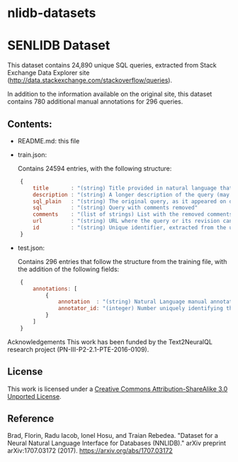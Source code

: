 # nlidb-datasets

SENLIDB Dataset
=================================================
This dataset contains 24,890 unique SQL queries, extracted from Stack Exchange Data Explorer site
(http://data.stackexchange.com/stackoverflow/queries).

In addition to the information available on the original site, this dataset contains 780 additional 
manual annotations for 296 queries.

Contents:
----------

- README.md: this file

- train.json:

    Contains 24594 entries, with the following structure:
    
```javascript
    {
        title       : "(string) Title provided in natural language that explains the meaning of the SQL query"
        description : "(string) A longer description of the query (may be missing)"
        sql_plain   : "(string) The original query, as it appeared on data.stackexchange"
        sql         : "(string) Query with comments removed"
        comments    : "(list of strings) List with the removed comments"
        url         : "(string) URL where the query or its revision can be found"
        id          : "(string) Unique identifier, extracted from the url"
    }
```

- test.json:

    Contains 296 entries that follow the structure from the training file, with the addition
    of the following fields:

```javascript
    {
        annotations: [
            {
                annotation  : "(string) Natural Language manual annotation"
                annotator_id: "(integer) Number uniquely identifying the annotator"
            }
        ]
    }
```
Acknowledgements
This work has been funded by the Text2NeuralQL research project (PN-III-P2-2.1-PTE-2016-0109).

License
------------
This work is licensed under a [Creative Commons Attribution-ShareAlike 3.0 Unported License](https://creativecommons.org/licenses/by-sa/3.0/).
   
Reference
------------
Brad, Florin, Radu Iacob, Ionel Hosu, and Traian Rebedea. "Dataset for a Neural Natural Language Interface for Databases (NNLIDB)." arXiv preprint arXiv:1707.03172 (2017). https://arxiv.org/abs/1707.03172
